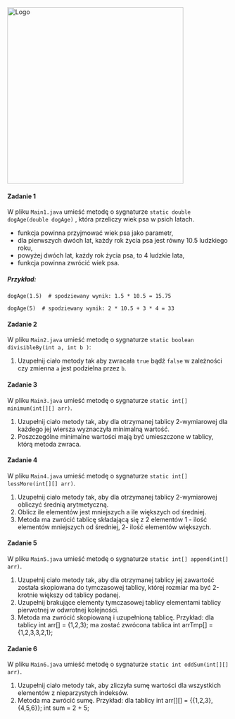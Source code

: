 <img alt="Logo" src="http://coderslab.pl/svg/logo-coderslab.svg" width="400">

#### Zadanie 1

W pliku `Main1.java` umieść metodę o sygnaturze `static double dogAge(double dogAge)` , która przeliczy wiek psa w psich latach. 

* funkcja powinna przyjmować wiek psa jako parametr,
* dla pierwszych dwóch lat, każdy rok życia psa jest równy 10.5 ludzkiego roku,
* powyżej dwóch lat, każdy rok życia psa, to 4 ludzkie lata,
* funkcja powinna zwrócić wiek psa.

##### Przykład:
```
dogAge(1.5)  # spodziewany wynik: 1.5 * 10.5 = 15.75

dogAge(5)  # spodziewany wynik: 2 * 10.5 + 3 * 4 = 33
```

#### Zadanie 2

W pliku `Main2.java` umieść metodę o sygnaturze `static boolean divisibleBy(int a, int b )`: 

1. Uzupełnij ciało metody tak aby zwracała `true` bądź `false` w zależności czy zmienna `a` jest podzielna przez `b`.


#### Zadanie 3

W pliku `Main3.java` umieść metodę o sygnaturze `static int[] minimum(int[][] arr)`.
 
1. Uzupełnij ciało metody tak, aby dla otrzymanej tablicy 2-wymiarowej dla każdego jej wiersza wyznaczyła minimalną wartość.
2. Poszczególne minimalne wartości mają być umieszczone w tablicy, którą metoda zwraca.

#### Zadanie 4

W pliku `Main4.java` umieść metodę o sygnaturze `static int[] lessMore(int[][] arr)`.
 
1. Uzupełnij ciało metody tak, aby dla otrzymanej tablicy 2-wymiarowej obliczyć średnią arytmetyczną.
2. Oblicz ile elementów jest mniejszych a ile większych od średniej.
3. Metoda ma zwrócić tablicę składającą się z 2 elementów 1 - ilość elementów mniejszych od średniej, 2- ilość elementów większych.


#### Zadanie 5

W pliku `Main5.java` umieść metodę o sygnaturze `static int[] append(int[] arr)`. 
 
1. Uzupełnij ciało metody tak, aby dla otrzymanej tablicy jej zawartość została skopiowana do tymczasowej tablicy,
 której rozmiar ma być 2-krotnie większy od tablicy podanej.
2. Uzupełnij brakujące elementy tymczasowej tablicy elementami tablicy pierwotnej w odwrotnej kolejności.
3. Metoda ma zwrócić skopiowaną i uzupełnioną tablicę.
Przykład: dla tablicy int arr[] = {1,2,3}; ma zostać zwrócona tablica int arrTmp[] = {1,2,3,3,2,1};

#### Zadanie 6

W pliku `Main6.java` umieść metodę o sygnaturze `static int oddSum(int[][] arr)`.
 
1. Uzupełnij ciało metody tak, aby zliczyła sumę wartości dla wszystkich elementów z nieparzystych indeksów.
2. Metoda ma zwrócić sumę.
Przykład: dla tablicy int arr[][] = {{1,2,3},{4,5,6}}; int sum = 2 + 5;
